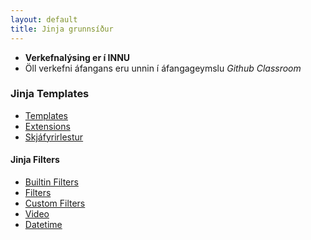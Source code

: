 ```yaml
---
layout: default
title: Jinja grunnsíður  
---
```


* **Verkefnalýsing er í INNU** 
* Öll verkefni áfangans eru unnin í áfangageymslu _Github Classroom_ 

### Jinja Templates

* [Templates](http://jinja.pocoo.org/docs/2.11/templates/#base-template)
* [Extensions](http://jinja.pocoo.org/docs/2.11/extensions/)
* [Skjáfyrirlestur](youtube.com/watch?v=pJ8V51XJuf0&list=PLXmMXHVSvS-ABlT4k4eS3YPJSnPUozw04)

#### Jinja Filters

* [Builtin Filters](http://jinja.pocoo.org/docs/2.11/templates/#builtin-filters)
* [Filters](https://www.webforefront.com/django/usebuiltinjinjafilters.html)
* [Custom Filters](http://jinja.pocoo.org/docs/2.11/api/#custom-filters)
* [Video](https://www.youtube.com/watch?v=H7StWE1ecrU)
* [Datetime](https://riptutorial.com/flask/example/4779/format-datetime-in-a-jinja2-template)
